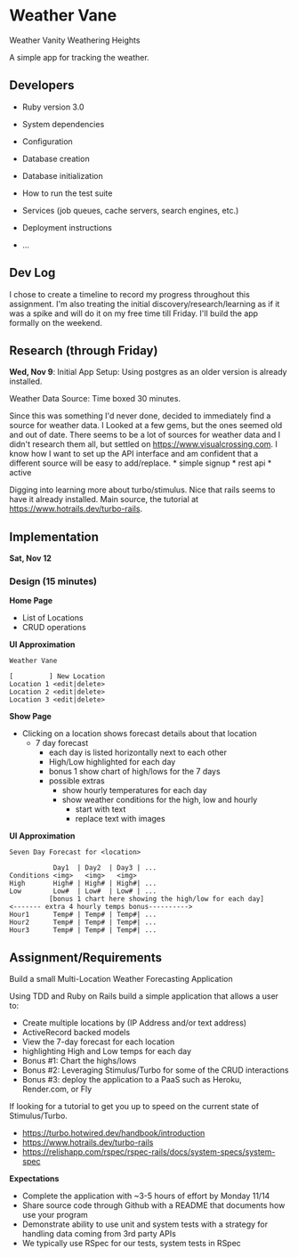 # Weather Vane
Weather Vanity
Weathering Heights

A simple app for tracking the weather.


## Developers

* Ruby version
  3.0
* System dependencies

* Configuration

* Database creation

* Database initialization

* How to run the test suite

* Services (job queues, cache servers, search engines, etc.)

* Deployment instructions

* ...

## Dev Log
I chose to create a timeline to record my progress throughout this assignment. I'm 
also treating the initial discovery/research/learning as if it was a spike and will do it
on my free time till Friday. I'll build the app formally on the weekend.

## Research (through Friday) 
**Wed, Nov 9**:
Initial App Setup: Using postgres as an older version is already installed.

Weather Data Source: Time boxed 30 minutes.

Since this was something I'd never done, decided to immediately find a source for
weather data. I Looked at a few gems, but the ones seemed old and out of date. There seems
to be a lot of sources for weather data and I didn't research them all, but settled on 
https://www.visualcrossing.com. I know how I want to set up the API interface and
am confident that a different source will be easy to add/replace.
    * simple signup
    * rest api
    * active

Digging into learning more about turbo/stimulus. Nice that rails seems to have it already
installed. Main source, the tutorial at https://www.hotrails.dev/turbo-rails.
   
## Implementation
**Sat, Nov 12**
### Design (15 minutes)

**Home Page**
  * List of Locations
  * CRUD operations

**UI Approximation**
  
    Weather Vane
     
    [         ] New Location
    Location 1 <edit|delete>
    Location 2 <edit|delete>
    Location 3 <edit|delete>

**Show Page**
  * Clicking on a location shows forecast details about that location
    * 7 day forecast
      * each day is listed horizontally next to each other
      * High/Low highlighted for each day
      * bonus 1 show chart of high/lows for the 7 days
      * possible extras
        * show hourly temperatures for each day
        * show weather conditions for the high, low and hourly
          * start with text
          * replace text with images

**UI Approximation**

    Seven Day Forecast for <location>
    
               Day1  | Day2  | Day3 | ...
    Conditions <img>   <img>   <img>
    High       High# | High# | High#| ...
    Low        Low#  | Low#  | Low# | ...
              [bonus 1 chart here showing the high/low for each day] 
    <------- extra 4 hourly temps bonus---------->
    Hour1      Temp# | Temp# | Temp#| ...  
    Hour2      Temp# | Temp# | Temp#| ...  
    Hour3      Temp# | Temp# | Temp#| ...  


## Assignment/Requirements
Build a small Multi-Location Weather Forecasting Application

Using TDD and Ruby on Rails build a simple application that allows a user to:
* Create multiple locations by (IP Address and/or text address)
* ActiveRecord backed models
* View the 7-day forecast for each location
* highlighting High and Low temps for each day
* Bonus #1: Chart the highs/lows
* Bonus #2: Leveraging Stimulus/Turbo for some of the CRUD interactions
* Bonus #3: deploy the application to a PaaS such as Heroku, Render.com, or Fly

If looking for a tutorial to get you up to speed on the current state of Stimulus/Turbo.
* https://turbo.hotwired.dev/handbook/introduction
* https://www.hotrails.dev/turbo-rails
* https://relishapp.com/rspec/rspec-rails/docs/system-specs/system-spec

**Expectations**
* Complete the application with ~3-5 hours of effort by Monday 11/14
* Share source code through Github with a README that documents how use your program
* Demonstrate ability to use unit and system tests with a strategy for handling data coming from 3rd party APIs
* We typically use RSpec for our tests, system tests in RSpec